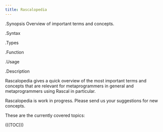 ```yaml
---
title: Rascalopedia
---
```


.Synopsis
Overview of important terms and concepts.

.Syntax

.Types

.Function
       
.Usage

.Description

Rascalopedia gives a quick overview of the most important terms and concepts
that are relevant for metaprogrammers in general and metaprogrammers using Rascal in particular.

Rascalopedia is work in progress. Please send us your suggestions for new concepts.

These are the currently covered topics:

(((TOC)))

